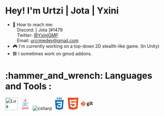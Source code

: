 <h1>Hey! I'm Urtzi | Jota | Yxini </h1>
<hl>

- 📧 How to reach me: <br>
       &#8195;Discord: [ Jota ]#1479 <br>
       &#8195;Twitter: <a href="https://twitter.com/yxinigmp">@YxiniGMP</a> <br>
       &#8195;Email: urcrmedev@gmail.com <br>
- 🎮 I'm currently working on a top-down 2D stealth-like game. (In Unity)
- 🟦 I sometimes work on gmod addons.
<h1> :hammer_and_wrench: Languages and Tools :</h1>
<hl>
<div>
  <img src="https://icons.veryicon.com/png/o/business/vscode-program-item-icon/lua-1.png" title="Lua" **alt="Lua" width="40" height="40"/> 
  <img src="https://github.com/devicons/devicon/blob/master/icons/java/java-original-wordmark.svg" title="Java" alt="Java" width="40" height="40"/> 
  <img src="https://static-00.iconduck.com/assets.00/c-sharp-c-icon-456x512-9sej0lrz.png" title="csharp" alt="csharp" width="40" height="40"/> 
  <img src="https://github.com/devicons/devicon/blob/master/icons/css3/css3-plain-wordmark.svg"  title="CSS3" alt="CSS" width="40" height="40"/> 
  <img src="https://github.com/devicons/devicon/blob/master/icons/html5/html5-original.svg" title="HTML5" alt="HTML" width="40" height="40"/> 
  <img src="https://github.com/devicons/devicon/blob/master/icons/git/git-original-wordmark.svg" title="Git" **alt="Git" width="40" height="40"/> 
</div>
